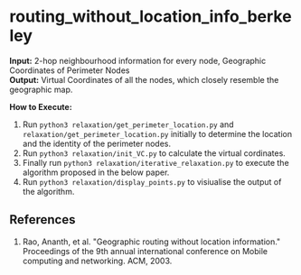 # routing_without_location_info_berkeley
**Input:** 2-hop neighbourhood information for every node, Geographic Coordinates of Perimeter Nodes<br>
**Output:** Virtual Coordinates of all the nodes, which closely resemble the geographic map.<br>

**How to Execute:**
1. Run `python3 relaxation/get_perimeter_location.py` and `relaxation/get_perimeter_location.py` initially to determine the location and the identity of the perimeter nodes.
2. Run `python3 relaxation/init_VC.py` to calculate the virtual cordinates.
3. Finally run `python3 relaxation/iterative_relaxation.py` to execute the algorithm proposed in the below paper.
4. Run `python3 relaxation/display_points.py` to visiualise the output of the algorithm.

## References
1. Rao, Ananth, et al. "Geographic routing without location information." 
Proceedings of the 9th annual international conference on Mobile computing and networking. ACM, 2003.
